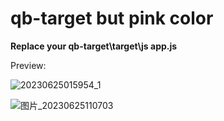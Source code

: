 # qb-target but pink color
**Replace your qb-target\target\js app.js**

Preview:

![20230625015954_1](https://github.com/YishengCheww/target-pink/assets/64354150/2cf3b3c0-052d-4a52-9812-32c88353b34d)

![图片_20230625110703](https://github.com/YishengCheww/target-pink/assets/64354150/3c21748b-c324-4ebf-b499-ccced780f2c2)

